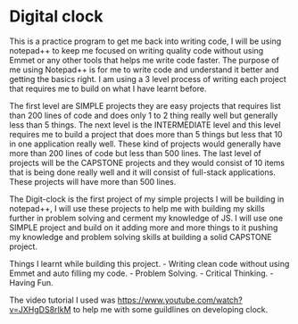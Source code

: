 # Digital clock
 This is a practice program to get me back into writing code, I will be using notepad++ to keep me focused on writing
 quality code without using Emmet or any other tools that helps me write code faster.
 The purpose of me using Notepad++ is for me to write code and understand it better and getting the basics right. I am 
 using a 3 level process of writing each project that requires me to build on what I have learnt before. 

The first level are SIMPLE projects they are easy projects that requires list than 200 lines of code and does only 1 to 2 
thing really well but generally less than 5 things. The next level is the INTERMEDIATE level and this level requires me to
build a project that does more than 5 things but less that 10 in one application really well. These kind of projects would
generally have more than 200 lines of code but less than 500 lines. The last level of projects will be the CAPSTONE projects
and they would consist of 10 items that is being done really well and it will consist of full-stack applications. These
projects will have more than 500 lines.

The Digit-clock is the first project of my simple projects I will be building in notepad++, I will use these projects to 
help me with building my skills further in problem solving and cerment my knowledge of JS. I will use one SIMPLE project
and build on it adding more and more things to it pushing my knowledge and problem solving skills at building a solid 
CAPSTONE project.

Things I learnt while building this project.
	- Writing clean code without using Emmet and auto filling my code.
	- Problem Solving.
	- Critical Thinking.
	- Having Fun.

The video tutorial I used was https://www.youtube.com/watch?v=JXHgDS8rIkM to help me with some guildlines on developing
clock.